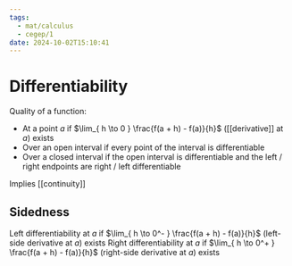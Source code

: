 ```yaml
---
tags:
  - mat/calculus
  - cegep/1
date: 2024-10-02T15:10:41
---
```


# Differentiability

Quality of a function:

- At a point $a$ if $\lim_{ h \to 0 } \frac{f(a + h) - f(a)}{h}$ ([[derivative]] at $a$) exists
- Over an open interval if every point of the interval is differentiable
- Over a closed interval if the open interval is differentiable and the left / right endpoints are right / left differentiable

Implies [[continuity]]

## Sidedness

Left differentiability at $a$ if $\lim_{ h \to 0^- } \frac{f(a + h) - f(a)}{h}$ (left-side derivative at $a$) exists
Right differentiability at $a$ if $\lim_{ h \to 0^+ } \frac{f(a + h) - f(a)}{h}$ (right-side derivative at $a$) exists
